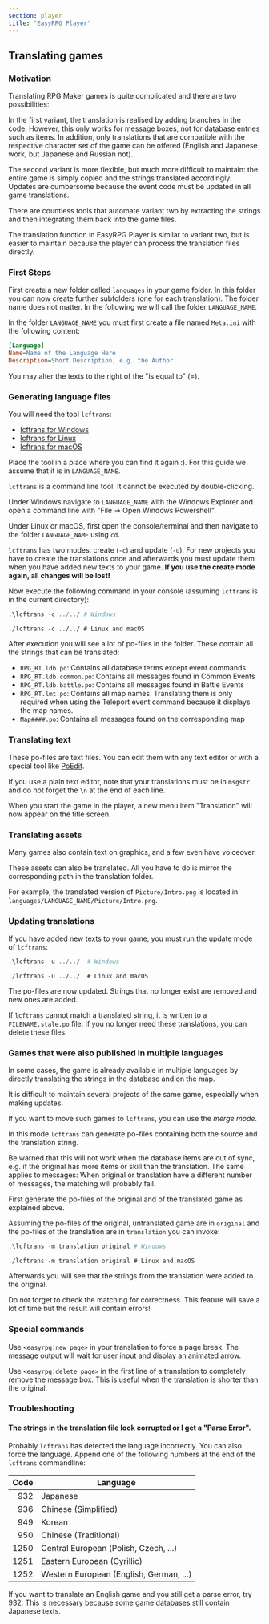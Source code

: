 ```yaml
---
section: player
title: "EasyRPG Player"
---
```


<div class="info" markdown="1">

## Translating games

### Motivation

Translating RPG Maker games is quite complicated and there are two possibilities:

In the first variant, the translation is realised by adding branches in the code. However, this only works for message boxes, not for database entries such as items. In addition, only translations that are compatible with the respective character set of the game can be offered (English and Japanese work, but Japanese and Russian not).

The second variant is more flexible, but much more difficult to maintain: the entire game is simply copied and the strings translated accordingly. Updates are cumbersome because the event code must be updated in all game translations.

There are countless tools that automate variant two by extracting the strings and then integrating them back into the game files.

The translation function in EasyRPG Player is similar to variant two, but is easier to maintain because the player can process the translation files directly.

### First Steps

First create a new folder called ``languages`` in your game folder. In this folder you can now create further subfolders (one for each translation). The folder name does not matter. In the following we will call the folder ``LANGUAGE_NAME``.

In the folder ``LANGUAGE_NAME`` you must first create a file named ``Meta.ini`` with the following content:

~~~ ini
[Language]
Name=Name of the Language Here
Description=Short Description, e.g. the Author
~~~

You may alter the texts to the right of the "is equal to" (=).

### Generating language files

You will need the tool ``lcftrans``:

  * [lcftrans for Windows](https://ci.easyrpg.org/job/tools-win32/lastSuccessfulBuild/artifact/bin/lcftrans.exe)
  * [lcftrans for Linux](https://ci.easyrpg.org/job/tools-linux/lastSuccessfulBuild/artifact/lcftrans.tar.gz)
  * [lcftrans for macOS](https://ci.easyrpg.org/job/tools-macos/lastSuccessfulBuild/artifact/bin/lcftrans)

Place the tool in a place where you can find it again :). For this guide we assume that it is in ``LANGUAGE_NAME``.

``lcftrans`` is a command line tool. It cannot be executed by double-clicking.

Under Windows navigate to ``LANGUAGE_NAME`` with the Windows Explorer and open a command line with "File → Open Windows Powershell".

Under Linux or macOS, first open the console/terminal and then navigate to the folder ``LANGUAGE_NAME`` using ``cd``.

``lcftrans`` has two modes: create (``-c``) and update (``-u``). For new projects you have to create the translations once and afterwards you must update them when you have added new texts to your game. **If you use the create mode again, all changes will be lost!**

Now execute the following command in your console (assuming ``lcftrans`` is in the current directory):

~~~ powershell
.\lcftrans -c ../../ # Windows
~~~
~~~ shell
./lcftrans -c ../../ # Linux and macOS
~~~

After execution you will see a lot of po-files in the folder. These contain all the strings that can be translated:

  * ``RPG_RT.ldb.po``: Contains all database terms except event commands
  * ``RPG_RT.ldb.common.po``: Contains all messages found in Common Events
  * ``RPG_RT.ldb.battle.po``: Contains all messages found in Battle Events
  * ``RPG_RT.lmt.po``: Contains all map names. Translating them is only required when using the Teleport event command because it displays the map names.
  * ``Map####.po``: Contains all messages found on the corresponding map

### Translating text

These po-files are text files. You can edit them with any text editor or with a special tool like [PoEdit](https://poedit.net/).

If you use a plain text editor, note that your translations must be in ``msgstr`` and do not forget the ``\n`` at the end of each line.

When you start the game in the player, a new menu item "Translation" will now appear on the title screen.

### Translating assets

Many games also contain text on graphics, and a few even have voiceover.

These assets can also be translated. All you have to do is mirror the corresponding path in the translation folder.

For example, the translated version of ``Picture/Intro.png`` is located in ``languages/LANGUAGE_NAME/Picture/Intro.png``.

### Updating translations

If you have added new texts to your game, you must run the update mode of ``lcftrans``:

~~~ powershell
.\lcftrans -u ../../  # Windows
~~~
~~~ shell
./lcftrans -u ../../  # Linux and macOS
~~~

The po-files are now updated. Strings that no longer exist are removed and new ones are added.

If ``lcftrans`` cannot match a translated string, it is written to a ``FILENAME.stale.po`` file. If you no longer need these translations, you can delete these files.

### Games that were also published in multiple languages

In some cases, the game is already available in multiple languages by directly translating the strings in the database and on the map.

It is difficult to maintain several projects of the same game, especially when making updates.

If you want to move such games to ``lcftrans``, you can use the _merge mode_.

In this mode  ``lcftrans`` can generate po-files containing both the source and the translation string.

Be warned that this will not work when the database items are out of sync, e.g. if the original has more items or skill than the translation. The same applies to messages: When original or translation have a different number of messages, the matching will probably fail.

First generate the po-files of the original and of the translated game as explained above.

Assuming the po-files of the original, untranslated game are in ``original`` and the po-files of the translation are in ``translation`` you can invoke:

~~~ powershell
.\lcftrans -m translation original # Windows
~~~
~~~ shell
./lcftrans -m translation original # Linux and macOS
~~~

Afterwards you will see that the strings from the translation were added to the original.

Do not forget to check the matching for correctness. This feature will save a lot of time but the result will contain errors!

### Special commands

Use ``<easyrpg:new_page>`` in your translation to force a page break. The message output will wait for user input and display an animated arrow.

Use ``<easyrpg:delete_page>`` in the first line of a translation to completely remove the message box. This is useful when the translation is shorter than the original.

### Troubleshooting

#### The strings in the translation file look corrupted or I get a "Parse Error".

Probably ``lcftrans`` has detected the language incorrectly. You can also force the language. Append one of the following numbers at the end of the ``lcftrans`` commandline:

| Code | Language                                |
|-----:|-----------------------------------------|
| 932  | Japanese                                |
| 936  | Chinese (Simplified)                    |
| 949  | Korean                                  |
| 950  | Chinese (Traditional)                   |
| 1250 | Central European (Polish, Czech, ...)   |
| 1251 | Eastern European (Cyrillic)             |
| 1252 | Western European (English, German, ...) |

If you want to translate an English game and you still get a parse error, try 932. This is necessary because some game databases still contain Japanese texts.

</div>
